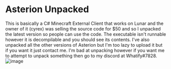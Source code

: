# Asterion Unpacked
This is basically a C# Minecraft External Client that works on Lunar and the owner of it (cyrex) was selling the source code for $50 and so I unpacked the latest version so people can use the code. The executable isn't runnable however it is decompilable and you should see its contents. I've also unpacked all the other versions of Asterion but I'm too lazy to upload it but if you want it just contact me. I'm bad at unpacking however if you want me to attempt to unpack something then go to my discord at Whatify#7828.
![image](https://user-images.githubusercontent.com/123612174/219847479-895c5083-5e17-474d-a14a-ba324486d4c1.png)
